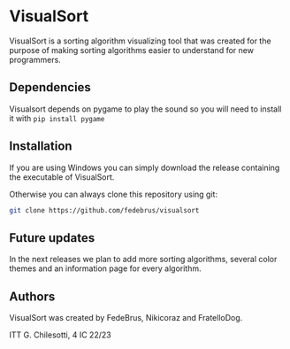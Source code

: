 # VisualSort
VisualSort is a sorting algorithm visualizing tool that was created for the purpose of making sorting algorithms easier to understand for new programmers.

## Dependencies
Visualsort depends on pygame to play the sound so you will need to install it with `pip install pygame`

## Installation
If you are using Windows you can simply download the release containing the executable of VisualSort. 

Otherwise you can always clone this repository using git:

```bash
git clone https://github.com/fedebrus/visualsort
```
## Future updates
In the next releases we plan to add more sorting algorithms, several color themes and an information page for every algorithm.

## Authors 
VisualSort was created by FedeBrus, Nikicoraz and FratelloDog.

ITT G. Chilesotti, 4 IC 22/23
